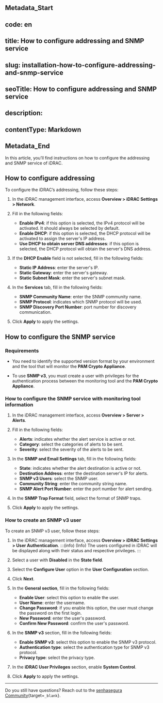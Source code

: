 ## Metadata_Start 
## code: en
## title: How to configure addressing and SNMP service 
## slug: installation-how-to-configure-addressing-and-snmp-service 
## seoTitle: How to configure addressing and SNMP service 
## description:  
## contentType: Markdown 
## Metadata_End
In this article, you’ll find instructions on how to configure the addressing and SNMP service of iDRAC.

## How to configure addressing

To configure the iDRAC’s addressing, follow these steps:

1. In the iDRAC management interface, access  **Overview > iDRAC Settings > Network**.
2. Fill in the following fields:
    * **Enable IPv4**: if this option is selected, the IPv4 protocol will be activated. It should always be selected by default.
    * **Enable DHCP**: if this option is selected, the DHCP protocol will be activated to assign the server's IP address.
    * **Use DHCP to obtain server DNS addresses**: if this option is selected, the DHCP protocol will obtain the server's DNS address.

3. If the **DHCP Enable** field is not selected, fill in the following fields:

    * **Static IP Address**: enter the server's IP.
    * **Static Gateway**: enter the server's gateway.
    * **Static Subnet Mask**: enter the server's subnet mask.
4. In the **Services** tab, fill in the following fields:
    * **SNMP Community Name**: enter the SNMP community name.
    * **SNMP Protocol**: indicates which SNMP protocol will be used.
    * **SNMP Discovery Port Number**: port number for discovery communication.

5. Click **Apply** to apply the settings.

## How to configure the SNMP service

### Requirements 

* You need to identify the supported version format by your environment and the tool that will monitor the **PAM Crypto Appliance**.

* To use **SNMP v3**, you must create a user with privileges for the authentication process between the monitoring tool and the **PAM Crypto Appliance**.



### How to configure the SNMP service with monitoring tool information

1. In the iDRAC management interface, access **Overview > Server > Alerts**.
2. Fill in the following fields:
    * **Alerts**: indicates whether the alert service is active or not.
    * **Category**: select the categories of alerts to be sent.
    * **Severity**: select the severity of the alerts to be sent.

3. In the **SNMP and Email Settings** tab, fill in the following fields:
    *  **State**: indicates whether the alert destination is active or not.
    *  **Destination Address**: enter the destination server's IP for alerts.
    *  **SNMP v3 Users**: select the SNMP user.
    *  **Community String**: enter the community string name.
    *  **SNMP Alert Port Number**: enter the port number for alert sending.

4. In the **SNMP Trap Format** field, select the format of SNMP traps.
5. Click **Apply** to apply the settings.

### How to create an SNMP v3 user

To create an SNMP v3 user, follow these steps:

1. In the iDRAC management interface, access **Overview > iDRAC Settings > User Authentication**.
:::(info) (Info)
The users configured in iDRAC will be displayed along with their status and respective privileges.
:::
2. Select a user with **Disabled** in the **State field**.
3. Select the **Configure User** option in the **User Configuration** section.
4. Click **Next**.
5. In the **General section**, fill in the following fields:
    * **Enable User**: select this option to enable the user.
    * **User Name**: enter the username.
    * **Change Password**: if you enable this option, the user must change the password on the first login.
    * **New Password**: enter the user's password.
    * **Confirm New Password**: confirm the user's password.

6. In the **SNMP v3** section, fill in the following fields:

    * **Enable SNMP v3**: select this option to enable the SNMP v3 protocol. 
    * **Authentication type**: select the authentication type for SNMP v3 protocol.
    * **Privacy type**: select the privacy type.

7. In the **iDRAC User Privileges** section, enable **System Control**.
8. Click **Apply** to apply the settings.


* * *

Do you still have questions? Reach out to the [senhasegura Community](https://community.senhasegura.io/){target=`_blank`}.